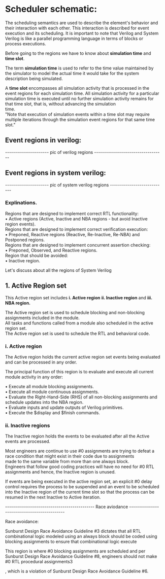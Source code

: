 # Scheduler schematic:

The scheduling semantics are used to describe the element's behavior and their interaction with each other. This interaction is described for event   execution and its scheduling. It is important to note that Verilog and System Verilog is like a parallel programming language in terms of blocks or  
process executions.

Before going to the regions we have to know about **simulation time** and **time slot**.  

The term **simulation time** is used to refer to the time value maintained by the simulator to model the actual time it would take for the system   description being simulated.  

A **time slot** encompasses all simulation activity that is processed in the event regions for each simulation time. All simulation activity for a   particular simulation time is executed until no further simulation activity remains for that time slot, that is, without advancing the simulation  
time.  
"Note that execution of simulation events within a time slot may require multiple iterations through the simulation event regions for that same time slot."  

## Event regions in verilog:

---------------------- pic of verilog regions -----------------------------------

## Event regions in system verilog:

---------------------- pic of system verilog regions ----------------------------

### Explinations.

Regions that are designed to implement correct RTL functionality:  
• Active regions (Active, Inactive and NBA regions - but avoid Inactive region events).  
Regions that are designed to implement correct verification execution:  
• Preponed, Reactive regions (Reactive, Re-Inactive, Re-NBA) and Postponed regions.  
Regions that are designed to implement concurrent assertion checking:  
• Preponed, Observed, and Reactive regions.  
Region that should be avoided:  
• Inactive region.  

Let's discuss about all the regions of System Verilog  

## 1. Active Region set  

This Active region set includes 
**i. Active region**
**ii. Inactive region** and 
**iii. NBA region.**

The Active region set is used to schedule blocking and non-blocking assignments included in the module.  
All tasks and functions called from a module also scheduled in the active region set.  
The Active region set is used to schedule the RTL and behavioral code.

### i. Active region

The Active region holds the current active region set events being evaluated and can be processed in any order.  

The principal function of this region is to evaluate and execute all current module activity in any order:  

• Execute all module blocking assignments.  
• Execute all module continuous assignments.  
• Evaluate the Right-Hand-Side (RHS) of all non-blocking assignments and schedule updates into the NBA region.  
• Evaluate inputs and update outputs of Verilog primitives.  
• Execute the $display and $finish commands.  

### ii. Inactive regions

The Inactive region holds the events to be evaluated after all the Active events are processed.  

Most engineers are continue to use #0 assignments are trying to defeat a race condition that might exist in their code due to assignments  
made to the same variable from more than one always block.  
Engineers that follow good coding practices will have no need for #0 RTL assignments and hence, the Inactive region is unused.  


If events are being executed in the active region set, an explicit #0 delay control requires the process to be
suspended and an event to be scheduled into the Inactive region of the current time slot so that the process
can be resumed in the next Inactive to Active iteration.




--------------------------------------------- Race aviodance ---------------------------------------------  

Race avoidance:

Sunburst Design Race Avoidance Guideline #3 dictates that all RTL combinational logic
modeled using an always block should be coded using blocking assignments to ensure that
combinational logic execute

This region is where #0 blocking assignments are scheduled and per Sunburst
Design Race Avoidance Guideline #8, engineers should not make #0 RTL procedural
assignments3

, which is a violation of Sunburst Design Race Avoidance Guideline #6.